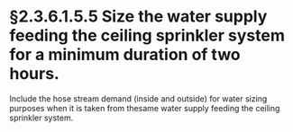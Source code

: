 # §2.3.6.1.5.5 Size the water supply feeding the ceiling sprinkler system for a minimum duration of two hours.



Include the hose stream demand (inside and outside) for water sizing purposes when it is taken from thesame water supply feeding the ceiling sprinkler system.